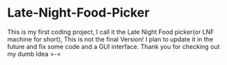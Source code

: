 # Late-Night-Food-Picker
This is my first coding project, I call it the Late Night Food picker(or LNF machine for short), This is not the final Version! I plan to update it in the future and fix some code and a GUI interface. Thank you for checking out my dumb Idea >-&lt;
